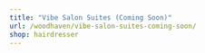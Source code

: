 ```yaml
---
title: "Vibe Salon Suites (Coming Soon)"
url: /woodhaven/vibe-salon-suites-coming-soon/
shop: hairdresser
---
```

